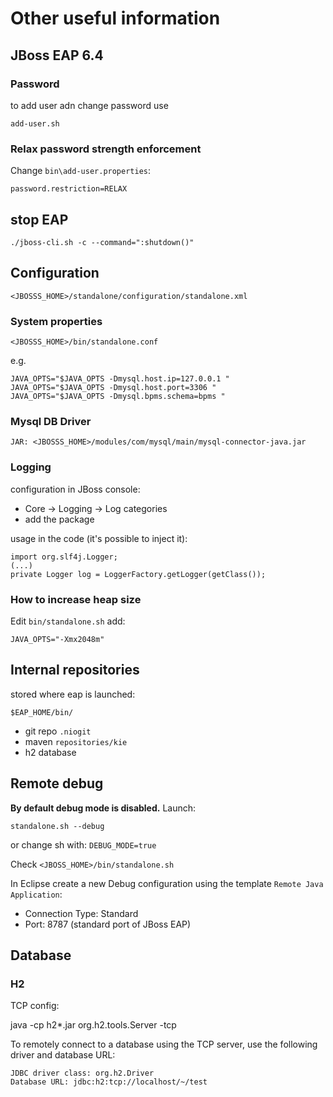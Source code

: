 Other useful information
========================

## JBoss EAP 6.4

### Password
to add user adn change password use

    add-user.sh

### Relax password strength enforcement

Change `bin\add-user.properties`:

    password.restriction=RELAX

## stop EAP

    ./jboss-cli.sh -c --command=":shutdown()"

## Configuration


    <JBOSSS_HOME>/standalone/configuration/standalone.xml

### System properties

    <JBOSSS_HOME>/bin/standalone.conf

e.g.

    JAVA_OPTS="$JAVA_OPTS -Dmysql.host.ip=127.0.0.1 "
    JAVA_OPTS="$JAVA_OPTS -Dmysql.host.port=3306 "
    JAVA_OPTS="$JAVA_OPTS -Dmysql.bpms.schema=bpms "

### Mysql DB Driver

    JAR: <JBOSSS_HOME>/modules/com/mysql/main/mysql-connector-java.jar

### Logging

configuration in JBoss console:

- Core -> Logging -> Log categories
- add the package

usage in the code (it's possible to inject it):

    import org.slf4j.Logger;
    (...)
    private Logger log = LoggerFactory.getLogger(getClass());

### How to increase heap size

Edit `bin/standalone.sh` add:

    JAVA_OPTS="-Xmx2048m"


## Internal repositories

stored where eap is launched:

    $EAP_HOME/bin/

- git repo `.niogit`
- maven `repositories/kie`
- h2 database

## Remote debug
**By default debug mode is disabled.**
Launch:

    standalone.sh --debug

or change sh with: `DEBUG_MODE=true`

Check `<JBOSS_HOME>/bin/standalone.sh`

In Eclipse create a new Debug configuration using the template `Remote Java Application`:

- Connection Type: Standard
- Port: 8787 (standard port of JBoss EAP)

## Database

### H2

TCP config:

java -cp h2*.jar org.h2.tools.Server -tcp

To remotely connect to a database using the TCP server, use the following driver and database URL:

    JDBC driver class: org.h2.Driver
    Database URL: jdbc:h2:tcp://localhost/~/test 
